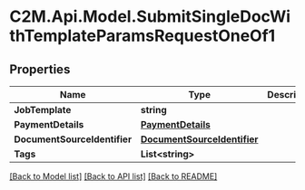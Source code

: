# C2M.Api.Model.SubmitSingleDocWithTemplateParamsRequestOneOf1

## Properties

Name | Type | Description | Notes
------------ | ------------- | ------------- | -------------
**JobTemplate** | **string** |  | 
**PaymentDetails** | [**PaymentDetails**](PaymentDetails.md) |  | 
**DocumentSourceIdentifier** | [**DocumentSourceIdentifier**](DocumentSourceIdentifier.md) |  | 
**Tags** | **List&lt;string&gt;** |  | [optional] 

[[Back to Model list]](../../README.md#documentation-for-models) [[Back to API list]](../../README.md#documentation-for-api-endpoints) [[Back to README]](../../README.md)

